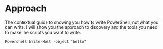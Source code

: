 # Approach

The contextual guide to showing you how to write PowerShell, not what you can write.
I will show you the approach to discovery and the tools you need to make the scripts
you want to write.

```Powershell Write-Host -object "hello"```

